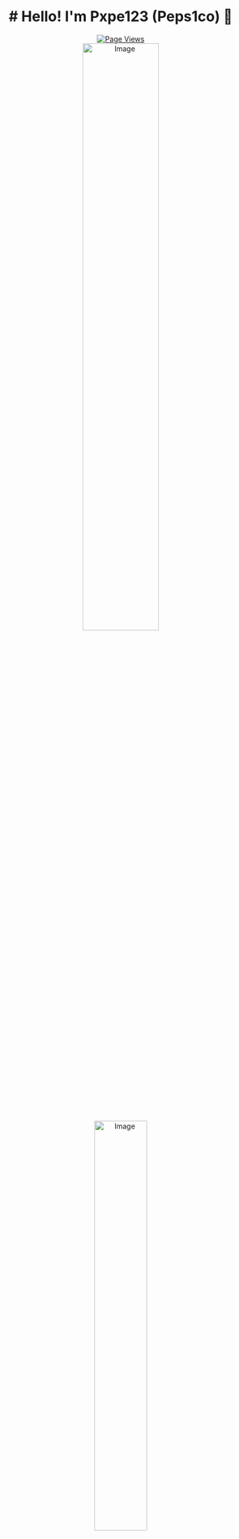 <div align="center">
  <h1># Hello! I'm Pxpe123 (Peps1co) 👋</h1>
  <div style="display: block;">
    <a href="https://www.youtube.com/watch?v=dQw4w9WgXcQ" target="_blank">
      <img src="https://komarev.com/ghpvc/?username=pxpe123" alt="Page Views"/>
    </a>
  </div>
  <a href="https://www.youtube.com/watch?v=dQw4w9WgXcQ" target="_blank">
    <img src="https://github-readme-stats-vert-nu.vercel.app/api?username=pxpe123&amp;count_private=true&amp;show_icons=true&amp;theme=tokyonight&amp;hide_border=true&amp;title_color=9900cc&amp;icon_color=9900cc&amp;text_color=00a9bf" alt="Image" width="54.5%" />
  </a>
  <a href="https://www.youtube.com/watch?v=dQw4w9WgXcQ" target="_blank">
    <img src="https://github-readme-stats-vert-nu.vercel.app/api/top-langs/?username=pxpe123&amp;layout=compact&amp;theme=tokyonight&amp;hide_border=true&amp;title_color=9900cc&amp;icon_color=9900cc&amp;text_color=00a9bf" alt="Image" width="45.5%" />
  </a>
  <div style="display: flex; align-items: center; justify-content: center; margin-top: 10px;">
    <img src="https://img.shields.io/badge/Discord-%235865F2.svg?style=for-the-badge&logo=discord&logoColor=white" alt="Discord"/>
    <span style="margin-left: 8px; font-size: 16px; color: white;">Peps1co</span>
  </div>
</div>
